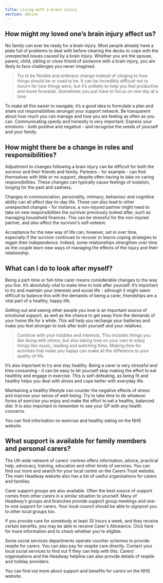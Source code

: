 ```yaml
---
title: Living with a brain injury
section: advice
---
```


## How might my loved one’s brain injury affect us?

No family can ever be ready for a brain injury. Most people already have a plate full of problems to deal with before clearing the decks to cope with the unexpected issues caused by a brain injury. Whether you are the spouse, parent, child, sibling or close friend of someone with a brain injury, you are likely to face challenges you never imagined.

> Try to be flexible and embrace change instead of clinging to how things should be or used to be. It can be incredibly difficult not to mourn for how things were, but it’s unlikely to help you feel productive and move forwards. Sometimes you just have to focus on one day at a time.

To make all this easier to navigate, it’s a good idea to formulate a plan and share out responsibilities amongst your support network. Be transparent about how much you can manage and how you are feeling as often as you can. Communicating openly and honestly is very important. Express your emotions - both positive and negative - and recognise the needs of yourself and your family.

## How might there be a change in roles and responsibilities?

Adjustment to changes following a brain injury can be difficult for both the survivor and their friends and family. Partners - for example -  can find themselves with little or no support, despite often having to take on caring responsibilities. These changes can typically cause feelings of isolation, longing for the past and sadness.

Changes in communication, personality, intimacy, behaviour and cognitive ability can all affect day-to-day life. These can also lead to other unexpected changes - for instance, a non-injured partner might need to take on new responsibilities the survivor previously looked after, such as managing household finances. This can be stressful for the non-injured partner, and also affect the survivor’s self-esteem.

Acceptance for the new way of life can, however, set in over time, especially if the survivor continues to recover or learns coping strategies to regain their independence. Indeed, some relationships strengthen over time as the couple learn new ways of managing the effects of the injury and their relationship.

## What can I do to look after myself?

Being a part-time or full-time carer means considerable changes to the way you live. It’s absolutely vital to make time to look after yourself. It’s important to try and maintain your interests and social life - although it might seem difficult to balance this with the demands of being a carer, friendships are a vital part of a healthy, happy life.

Getting out and seeing other people you love is an important source of emotional support, as well as the chance to get away from the demands of your home life for a while. This will help you recharge your batteries and make you feel stronger to look after both yourself and your relatives.

> Continue with your hobbies and interests. This includes things you like doing with others, but also taking time on your own to enjoy things like music, reading and watching films. Making time for activities that make you happy can make all the difference to your quality of life.

It’s also important to try and stay healthy. Being a carer is very stressful and time consuming - it can be easy to let yourself stop making the effort to eat healthily and engage in exercise. This is self-defeating, as being fit and healthy helps you deal with stress and cope better with everyday life.

Maintaining a healthy lifestyle can counter the negative effects of stress and improve your sense of well-being. Try to take time to do whatever forms of exercise you enjoy and make the effort to eat a healthy, balanced diet. It is also important to remember to see your GP with any health concerns.

You can find information on exercise and healthy eating on the NHS website.

## What support is available for family members and personal carers?

The UK-wide network of carers’ centres offers information, advice, practical help, advocacy, training, education and other kinds of services. You can find out more and search for your local centre on the Carers Trust website. The main Headway website also has a list of useful organisations for carers and families.

Carer support groups are also available. Often the best source of support comes from other carers in a similar situation to yourself. Many of Headway’s groups and branches provide support group meetings and one-to-one support for carers. Your local council should be able to signpost you to other local groups too.

If you provide care for somebody at least 35 hours a week, and they receive certain benefits, you may be able to receive Carer's Allowance. Click here for more information and to check whether you're eligible.

Some social services departments operate voucher schemes to provide respite for carers. You can also pay for respite care directly. Contact your local social services to find out if they can help with this. Carers’ organisations and the Headway helpline can also provide details of respite and holiday providers.

You can find out more about support and benefits for carers on the NHS website.